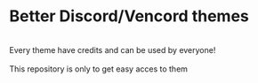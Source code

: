# Better Discord/Vencord themes
<br>Every theme have credits and can be used by everyone!</br>
<br>This repository is only to get easy acces to them</br>
